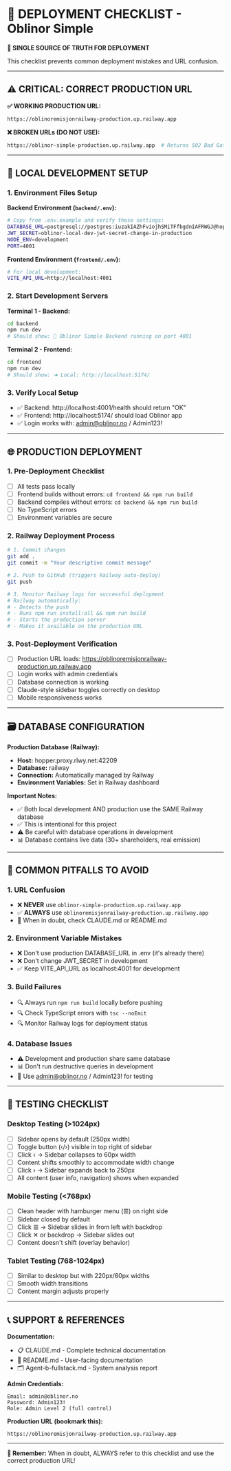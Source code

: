 # 🚀 DEPLOYMENT CHECKLIST - Oblinor Simple

**📍 SINGLE SOURCE OF TRUTH FOR DEPLOYMENT**

This checklist prevents common deployment mistakes and URL confusion.

---

## ⚠️ CRITICAL: CORRECT PRODUCTION URL

**✅ WORKING PRODUCTION URL:**
```bash
https://oblinoremisjonrailway-production.up.railway.app
```

**❌ BROKEN URLs (DO NOT USE):**
```bash
https://oblinor-simple-production.up.railway.app  # Returns 502 Bad Gateway
```

---

## 🔧 LOCAL DEVELOPMENT SETUP

### 1. Environment Files Setup

**Backend Environment (`backend/.env`):**
```bash
# Copy from .env.example and verify these settings:
DATABASE_URL=postgresql://postgres:iuzakIAZhFviojhSMiTFfbgdnIAFRWGJ@hopper.proxy.rlwy.net:42209/railway
JWT_SECRET=oblinor-local-dev-jwt-secret-change-in-production
NODE_ENV=development
PORT=4001
```

**Frontend Environment (`frontend/.env`):**
```bash
# For local development:
VITE_API_URL=http://localhost:4001
```

### 2. Start Development Servers

**Terminal 1 - Backend:**
```bash
cd backend
npm run dev
# Should show: 🚀 Oblinor Simple Backend running on port 4001
```

**Terminal 2 - Frontend:**
```bash
cd frontend  
npm run dev
# Should show: ➜ Local: http://localhost:5174/
```

### 3. Verify Local Setup
- ✅ Backend: http://localhost:4001/health should return "OK"
- ✅ Frontend: http://localhost:5174/ should load Oblinor app
- ✅ Login works with: admin@oblinor.no / Admin123!

---

## 🌐 PRODUCTION DEPLOYMENT

### 1. Pre-Deployment Checklist
- [ ] All tests pass locally
- [ ] Frontend builds without errors: `cd frontend && npm run build`
- [ ] Backend compiles without errors: `cd backend && npm run build`
- [ ] No TypeScript errors
- [ ] Environment variables are secure

### 2. Railway Deployment Process
```bash
# 1. Commit changes
git add .
git commit -m "Your descriptive commit message"

# 2. Push to GitHub (triggers Railway auto-deploy)
git push

# 3. Monitor Railway logs for successful deployment
# Railway automatically:
# - Detects the push
# - Runs npm run install:all && npm run build
# - Starts the production server
# - Makes it available on the production URL
```

### 3. Post-Deployment Verification
- [ ] Production URL loads: https://oblinoremisjonrailway-production.up.railway.app
- [ ] Login works with admin credentials
- [ ] Database connection is working
- [ ] Claude-style sidebar toggles correctly on desktop
- [ ] Mobile responsiveness works

---

## 🗃️ DATABASE CONFIGURATION

**Production Database (Railway):**
- **Host:** hopper.proxy.rlwy.net:42209
- **Database:** railway
- **Connection:** Automatically managed by Railway
- **Environment Variables:** Set in Railway dashboard

**Important Notes:**
- ✅ Both local development AND production use the SAME Railway database
- ✅ This is intentional for this project
- ⚠️ Be careful with database operations in development
- 📊 Database contains live data (30+ shareholders, real emission)

---

## 🚨 COMMON PITFALLS TO AVOID

### 1. URL Confusion
- ❌ **NEVER** use `oblinor-simple-production.up.railway.app`
- ✅ **ALWAYS** use `oblinoremisjonrailway-production.up.railway.app`
- 📝 When in doubt, check CLAUDE.md or README.md

### 2. Environment Variable Mistakes
- ❌ Don't use production DATABASE_URL in .env (it's already there)
- ❌ Don't change JWT_SECRET in development
- ✅ Keep VITE_API_URL as localhost:4001 for development

### 3. Build Failures
- 🔍 Always run `npm run build` locally before pushing
- 🔍 Check TypeScript errors with `tsc --noEmit`
- 🔍 Monitor Railway logs for deployment status

### 4. Database Issues
- ⚠️ Development and production share same database
- 📊 Don't run destructive queries in development
- 🔄 Use admin@oblinor.no / Admin123! for testing

---

## 🧪 TESTING CHECKLIST

### Desktop Testing (>1024px)
- [ ] Sidebar opens by default (250px width)
- [ ] Toggle button (‹/›) visible in top right of sidebar  
- [ ] Click ‹ → Sidebar collapses to 60px width
- [ ] Content shifts smoothly to accommodate width change
- [ ] Click › → Sidebar expands back to 250px
- [ ] All content (user info, navigation) shows when expanded

### Mobile Testing (<768px)  
- [ ] Clean header with hamburger menu (☰) on right side
- [ ] Sidebar closed by default
- [ ] Click ☰ → Sidebar slides in from left with backdrop
- [ ] Click ✕ or backdrop → Sidebar slides out
- [ ] Content doesn't shift (overlay behavior)

### Tablet Testing (768-1024px)
- [ ] Similar to desktop but with 220px/60px widths
- [ ] Smooth width transitions
- [ ] Content margin adjusts properly

---

## 📞 SUPPORT & REFERENCES

**Documentation:**
- 📋 CLAUDE.md - Complete technical documentation
- 📖 README.md - User-facing documentation  
- 🗂️ Agent-b-fullstack.md - System analysis report

**Admin Credentials:**
```
Email: admin@oblinor.no
Password: Admin123!
Role: Admin Level 2 (full control)
```

**Production URL (bookmark this):**
```
https://oblinoremisjonrailway-production.up.railway.app
```

---

**🎯 Remember:** When in doubt, ALWAYS refer to this checklist and use the correct production URL!